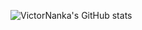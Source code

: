 
![VictorNanka's GitHub stats](https://github-readme-stats.vercel.app/api?username=victornanka&count_private=true&show_icons=true)
